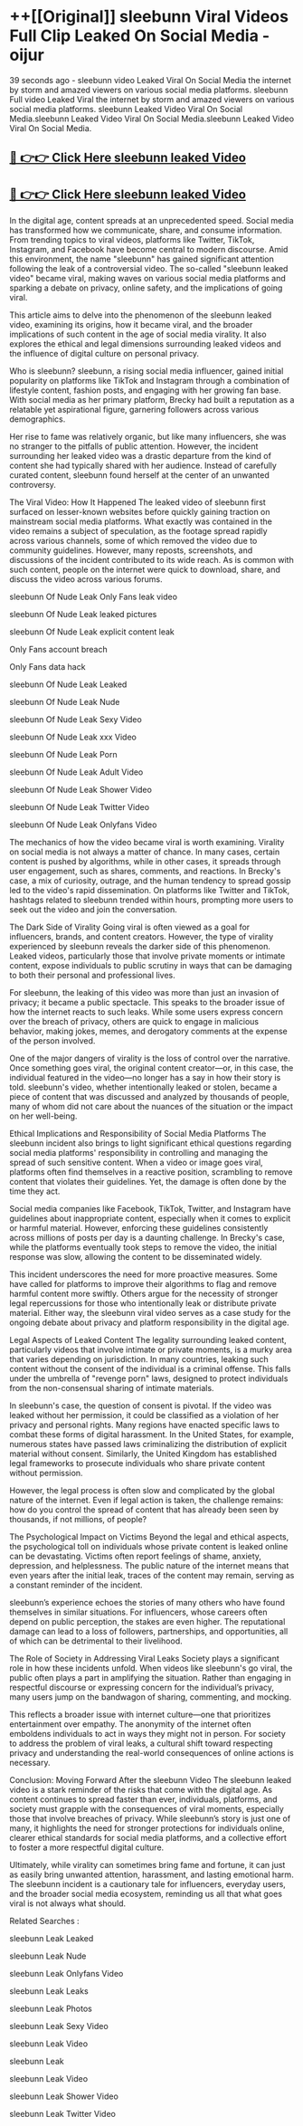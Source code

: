 # ++[[Original]] sleebunn Viral Videos Full Clip Leaked On Social Media - oijur<br>

39 seconds ago - sleebunn video Leaked Viral On Social Media the internet by storm and amazed viewers on various social media platforms.
sleebunn Full video Leaked Viral the internet by storm and amazed viewers on various social media platforms. sleebunn Leaked Video Viral On Social Media.sleebunn Leaked Video Viral On Social Media.sleebunn Leaked Video Viral On Social Media.<br>


## [🔴 👉👉 Click Here sleebunn leaked Video ](https://onlyclips.site?title=sleebunn&ref=git)

## [🔴 👉👉 Click Here sleebunn leaked Video ](https://onlyclips.site?title=sleebunn&ref=git)

In the digital age, content spreads at an unprecedented speed. Social media has transformed how we communicate, share, and consume information. From trending topics to viral videos, platforms like Twitter, TikTok, Instagram, and Facebook have become central to modern discourse. Amid this environment, the name "sleebunn" has gained significant attention following the leak of a controversial video. The so-called "sleebunn leaked video" became viral, making waves on various social media platforms and sparking a debate on privacy, online safety, and the implications of going viral.

This article aims to delve into the phenomenon of the sleebunn leaked video, examining its origins, how it became viral, and the broader implications of such content in the age of social media virality. It also explores the ethical and legal dimensions surrounding leaked videos and the influence of digital culture on personal privacy.

Who is sleebunn?
sleebunn, a rising social media influencer, gained initial popularity on platforms like TikTok and Instagram through a combination of lifestyle content, fashion posts, and engaging with her growing fan base. With social media as her primary platform, Brecky had built a reputation as a relatable yet aspirational figure, garnering followers across various demographics.

Her rise to fame was relatively organic, but like many influencers, she was no stranger to the pitfalls of public attention. However, the incident surrounding her leaked video was a drastic departure from the kind of content she had typically shared with her audience. Instead of carefully curated content, sleebunn found herself at the center of an unwanted controversy.

The Viral Video: How It Happened
The leaked video of sleebunn first surfaced on lesser-known websites before quickly gaining traction on mainstream social media platforms. What exactly was contained in the video remains a subject of speculation, as the footage spread rapidly across various channels, some of which removed the video due to community guidelines. However, many reposts, screenshots, and discussions of the incident contributed to its wide reach. As is common with such content, people on the internet were quick to download, share, and discuss the video across various forums.

sleebunn Of Nude Leak Only Fans leak video

sleebunn Of Nude Leak leaked pictures

sleebunn Of Nude Leak explicit content leak

Only Fans account breach

Only Fans data hack

sleebunn Of Nude Leak Leaked

sleebunn Of Nude Leak Nude

sleebunn Of Nude Leak Sexy Video

sleebunn Of Nude Leak xxx Video

sleebunn Of Nude Leak Porn

sleebunn Of Nude Leak Adult Video

sleebunn Of Nude Leak Shower Video

sleebunn Of Nude Leak Twitter Video

sleebunn Of Nude Leak Onlyfans Video

The mechanics of how the video became viral is worth examining. Virality on social media is not always a matter of chance. In many cases, certain content is pushed by algorithms, while in other cases, it spreads through user engagement, such as shares, comments, and reactions. In Brecky's case, a mix of curiosity, outrage, and the human tendency to spread gossip led to the video's rapid dissemination. On platforms like Twitter and TikTok, hashtags related to sleebunn trended within hours, prompting more users to seek out the video and join the conversation.

The Dark Side of Virality
Going viral is often viewed as a goal for influencers, brands, and content creators. However, the type of virality experienced by sleebunn reveals the darker side of this phenomenon. Leaked videos, particularly those that involve private moments or intimate content, expose individuals to public scrutiny in ways that can be damaging to both their personal and professional lives.

For sleebunn, the leaking of this video was more than just an invasion of privacy; it became a public spectacle. This speaks to the broader issue of how the internet reacts to such leaks. While some users express concern over the breach of privacy, others are quick to engage in malicious behavior, making jokes, memes, and derogatory comments at the expense of the person involved.

One of the major dangers of virality is the loss of control over the narrative. Once something goes viral, the original content creator—or, in this case, the individual featured in the video—no longer has a say in how their story is told. sleebunn's video, whether intentionally leaked or stolen, became a piece of content that was discussed and analyzed by thousands of people, many of whom did not care about the nuances of the situation or the impact on her well-being.

Ethical Implications and Responsibility of Social Media Platforms
The sleebunn incident also brings to light significant ethical questions regarding social media platforms' responsibility in controlling and managing the spread of such sensitive content. When a video or image goes viral, platforms often find themselves in a reactive position, scrambling to remove content that violates their guidelines. Yet, the damage is often done by the time they act.

Social media companies like Facebook, TikTok, Twitter, and Instagram have guidelines about inappropriate content, especially when it comes to explicit or harmful material. However, enforcing these guidelines consistently across millions of posts per day is a daunting challenge. In Brecky's case, while the platforms eventually took steps to remove the video, the initial response was slow, allowing the content to be disseminated widely.

This incident underscores the need for more proactive measures. Some have called for platforms to improve their algorithms to flag and remove harmful content more swiftly. Others argue for the necessity of stronger legal repercussions for those who intentionally leak or distribute private material. Either way, the sleebunn viral video serves as a case study for the ongoing debate about privacy and platform responsibility in the digital age.

Legal Aspects of Leaked Content
The legality surrounding leaked content, particularly videos that involve intimate or private moments, is a murky area that varies depending on jurisdiction. In many countries, leaking such content without the consent of the individual is a criminal offense. This falls under the umbrella of "revenge porn" laws, designed to protect individuals from the non-consensual sharing of intimate materials.

In sleebunn's case, the question of consent is pivotal. If the video was leaked without her permission, it could be classified as a violation of her privacy and personal rights. Many regions have enacted specific laws to combat these forms of digital harassment. In the United States, for example, numerous states have passed laws criminalizing the distribution of explicit material without consent. Similarly, the United Kingdom has established legal frameworks to prosecute individuals who share private content without permission.

However, the legal process is often slow and complicated by the global nature of the internet. Even if legal action is taken, the challenge remains: how do you control the spread of content that has already been seen by thousands, if not millions, of people?

The Psychological Impact on Victims
Beyond the legal and ethical aspects, the psychological toll on individuals whose private content is leaked online can be devastating. Victims often report feelings of shame, anxiety, depression, and helplessness. The public nature of the internet means that even years after the initial leak, traces of the content may remain, serving as a constant reminder of the incident.

sleebunn’s experience echoes the stories of many others who have found themselves in similar situations. For influencers, whose careers often depend on public perception, the stakes are even higher. The reputational damage can lead to a loss of followers, partnerships, and opportunities, all of which can be detrimental to their livelihood.

The Role of Society in Addressing Viral Leaks
Society plays a significant role in how these incidents unfold. When videos like sleebunn's go viral, the public often plays a part in amplifying the situation. Rather than engaging in respectful discourse or expressing concern for the individual’s privacy, many users jump on the bandwagon of sharing, commenting, and mocking.

This reflects a broader issue with internet culture—one that prioritizes entertainment over empathy. The anonymity of the internet often emboldens individuals to act in ways they might not in person. For society to address the problem of viral leaks, a cultural shift toward respecting privacy and understanding the real-world consequences of online actions is necessary.

Conclusion: Moving Forward After the sleebunn Video
The sleebunn leaked video is a stark reminder of the risks that come with the digital age. As content continues to spread faster than ever, individuals, platforms, and society must grapple with the consequences of viral moments, especially those that involve breaches of privacy. While sleebunn’s story is just one of many, it highlights the need for stronger protections for individuals online, clearer ethical standards for social media platforms, and a collective effort to foster a more respectful digital culture.

Ultimately, while virality can sometimes bring fame and fortune, it can just as easily bring unwanted attention, harassment, and lasting emotional harm. The sleebunn incident is a cautionary tale for influencers, everyday users, and the broader social media ecosystem, reminding us all that what goes viral is not always what should.

Related Searches :

sleebunn Leak Leaked

sleebunn Leak Nude

sleebunn Leak Onlyfans Video

sleebunn Leak Leaks

sleebunn Leak Photos

sleebunn Leak Sexy Video

sleebunn Leak Video

sleebunn Leak

sleebunn Leak Video

sleebunn Leak Shower Video

sleebunn Leak Twitter Video

